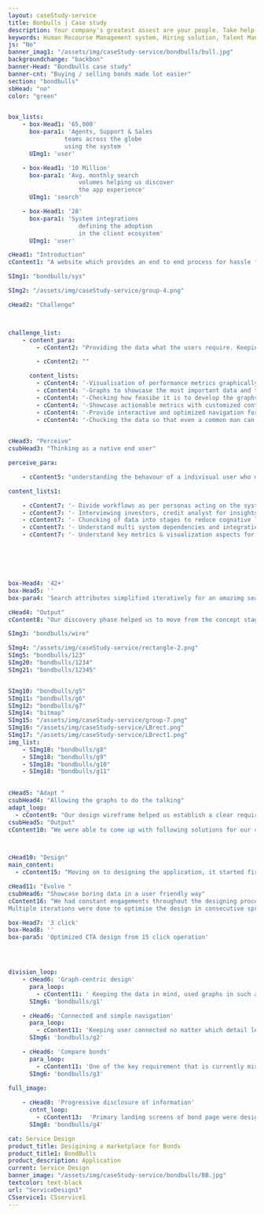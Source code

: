 ```yaml
---
layout: caseStudy-service
title: Bonbulls | Case study
description: Your company's greatest assest are your people. Take help our hiring experts to recruit the best desired talents.
keywords: Human Recourse Management system, Hiring solution, Talent Management Software, Application Tracking System, AI-Enabled, Recruitment Management software, recruitment system, Talent CRM, HR Software, Bangalore, India
js: "No"
banner_imag1: "/assets/img/caseStudy-service/bondbulls/bull.jpg"
backgroundchange: "backbon"
banner-Head: "Bondbulls case study"
banner-cnt: "Buying / selling bonds made lot easier"
section: "bondbulls"
sbHead: "no"
color: "green"


box_lists:
    - box-Head1: '65,000'
      box-para1: 'Agents, Support & Sales 
                teams across the globe 
                using the system  '
      UImg1: 'user'

    - box-Head1: '10 Million'
      box-para1: 'Avg. monthly search
                    volumes helping us discover
                    the app experience'
      UImg1: 'search'

    - box-Head1: '28'
      box-para1: 'System integrations
                    defining the adoption
                    in the client ecosystem'
      UImg1: 'user'

cHead1: "Introduction"
cContent1: "A website which provides an end to end process for hassle free process of buying or selling bonds, complete insights of any bond and companies. Focusing only on what is required for a user to move ahead with bonds."

SImg1: "bondbulls/sys"

SImg2: "/assets/img/caseStudy-service/group-4.png"

cHead2: "Challenge"



challenge_list:
    - content_para:
        - cContent2: "Providing the data what the users require. Keeping this as the key approach for the website design, getting into the shoes of an investor and a credit analyst was the biggest challenge. Find the key data points what is required for the end user to take necessary action."

        - cContent2: ""

      content_lists:
        - cContent4: '-Visualisation of performance metrics graphically in real-time and trickle down every detail parameters for bond analysis and action'
        - cContent4: '-Graphs to showcase the most important data and to make it visually appealing as well as giving the right info to the user with a single glance.'
        - cContent4: '-Checking how feasibe it is to develop the graphs.'
        - cContent4: '-Showcase actionable metrics with customized context when profiling a particular user login.'
        - cContent4: '-Provide interactive and optimized navigation for the users to perform required action and to view only the required data.'
        - cContent4: '-Chucking the data so that even a common man can understand and invest in bonds'
      

cHead3: "Perceive"
csubHead3: "Thinking as a native end user"

perceive_para:

    - cContent5: "understanding the behavour of a indivisual user who might want to invest in bonds and help them in the most optimal way. Talking to end user of different age groups and understanding the investment patterns to find out that there is a information gap from the companies to end investers."

content_lists1:

    - cContent7: '- Divide workflows as per personas acting on the system'
    - cContent7: '- Interviewing investors, credit analyst for insights on the required data'
    - cContent7: '- Chuncking of data into stages to reduce cognative load'
    - cContent7: '- Understand multi system dependencies and integration of graphs accordingly'
    - cContent7: '- Understand key metrics & visualization aspects for user friendliness'






box-Head4: '42+'
box-Head5: ''
box-para4: 'Search attributes simplified iteratively for an amazimg search experience'

cHead4: "Output"
cContent8: "Our discovery phase helped us to move from the concept stage to visualization. Though the transactions volume were high with multiple user types, we were able to nail the components required for the design iteration stages."

SImg3: "bondbulls/wire"

SImg4: "/assets/img/caseStudy-service/rectangle-2.png"
SImg5: "bondbulls/123"
SImg20: "bondbulls/1234"
SImg21: "bondbulls/12345"


SImg10: "bondbulls/g5"
SImg11: "bondbulls/g6"
SImg12: "bondbulls/g7"
SImg14: "bitmap"
SImg15: "/assets/img/caseStudy-service/group-7.png"
SImg16: "/assets/img/caseStudy-service/LBrect.png"
SImg17: "/assets/img/caseStudy-service/LBrect1.png"
img_list:
    - SImg18: "bondbulls/g8"
    - SImg18: "bondbulls/g9"
    - SImg18: "bondbulls/g10"
    - SImg18: "bondbulls/g11"
    

cHead5: "Adapt "
csubHead4: "Allowing the graphs to do the talking"
adapt_loop:
  - cContent9: "Our design wireframe helped us establish a clear requirement of data clasification which helped us to go back & forth on the visual ideas with our users. We blended with the tech team and used graphs not just as a means of providing data but as part of design as well."
csubHead5: "Output"
cContent10: "We were able to come up with following solutions for our customers:"



cHead10: "Design"
main_content:
  - cContent15: "Moving on to designing the application, it started first with us having an elaborate mood boarding sessions. We extensively follow the atomic design principle. we created individual components, finalised on the colour, type and layout. Simple light search along with advanced search feature with multiple attributes filter for complex search operations. Workflow orchestration for easy transitions and context switching."

cHead11: "Evolve "
csubHead6: "Showcase boring data in a user friendly way"
cContent16: "We had constant engagements throughout the designing process to take feedback and iterate to create intuitive screens for the website that is high velocity and data intensive yet minimal and visually interesting and fresh.
Multiple iterations were done to optimise the design in consecutive sprints to achieve the clear idea of bondbulls - Buying / selling bonds made lot easier."

box-Head7: '3 click'
box-Head8: ''
box-para5: 'Optimized CTA design from 15 click operation'




division_loop:
    - cHead6: 'Graph-centric design'
      para_loop:
        - cContent11: ' Keeping the data in mind, used graphs in such a way that users can get the information of what users want by just havinf a glance at it. Checking which graphs make more sense contextally as well as how feasibly it is to develop them. Data driven graphs and actionable metrics'
      SImg6: 'bondbulls/g1'

    - cHead6: 'Connected and simple navigation'
      para_loop:
        - cContent11: 'Keeping user connected no matter which detail level page he is in. Section which redirects to similar bonds, issuers other bonds helps user to easily navigate to and forth between bonds.A clear menu items redirecting to all major items in one click.'
      SImg6: 'bondbulls/g2'

    - cHead6: 'Compare bonds'
      para_loop:
        - cContent11: 'One of the key requirement that is currently missing with bond markets is the option to compare between interested similar bonds. Having a compare option between between them helps the user to get easier insights between each.A well-designed feature comparison can increase sales and improve user satisfaction. If we manage to help an indecisive investor in a moment of doubt, before they leave the website or start looking around and guide them skilfully to a sound decision, then we are striving for a better customer experience. Change and select bonds directly from compare page itself so that user need to go back and forth from the compare page.'
      SImg6: 'bondbulls/g3'

full_image:
    
    - cHead8: 'Progressive disclosure of information'
      cntnt_loop:
        - cContent13:  'Primary landing screens of bond page were designed in a way where the user can select individual bonds out of the list and get primary data without the need to go in-detail bond page. We used components such as: drop downs, accordion and filters to bifurcate high level data and to bring right context to the user. '
      SImg8: 'bondbulls/g4'

cat: Service Design
product_title: Desigining a marketplace for Bonds
product_title1: BondBulls
product_description: Application
current: Service Design
banner_image: "/assets/img/caseStudy-service/bondbulls/BB.jpg"
textcolor: text-black
url: "ServiceDesign1"
CSservice1: CSservice1
---
```

